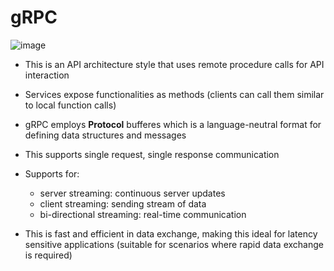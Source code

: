 # gRPC

![image](https://cdn.prod.website-files.com/610d78d90f895fbe6aef8810/65d758bf914784ee0928cc96_QawAm8pZxsyI2H9zpvwx240uq1OrLDNXegNExL2IvgO8IB9hXrepIZmbXycpS88grM_cmRo9BKJrVwz-To55ltMZYIk3dvIpEdx0gEUlb0zUro4kS-6pZq_700_xkCdShYyUO7owODuUa152.avif)

- This is an API architecture style that uses remote procedure calls for API interaction
- Services expose functionalities as methods (clients can call them similar to local function calls)
- gRPC employs **Protocol** bufferes which is a language-neutral format for defining data structures and messages
- This supports single request, single response communication
- Supports for:
    - server streaming: continuous server updates
    - client streaming: sending stream of data
    - bi-directional streaming: real-time communication

- This is fast and efficient in data exchange, making this ideal for latency sensitive applications (suitable for scenarios where rapid data exchange is required)

